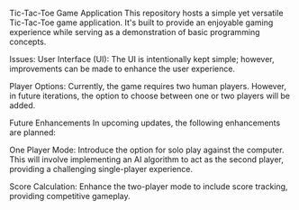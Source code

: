 
Tic-Tac-Toe Game Application
This repository hosts a simple yet versatile Tic-Tac-Toe game application. It's built to provide an enjoyable gaming experience while serving as a demonstration of basic programming concepts.

 Issues:
User Interface (UI): The UI is intentionally kept simple; however, improvements can be made to enhance the user experience.

Player Options: Currently, the game requires two human players. However, in future iterations, the option to choose between one or two players will be added.

Future Enhancements
In upcoming updates, the following enhancements are planned:

One Player Mode: Introduce the option for solo play against the computer. This will involve implementing an AI algorithm to act as the second player, providing a challenging single-player experience.

Score Calculation: Enhance the two-player mode to include score tracking, providing competitive gameplay.
